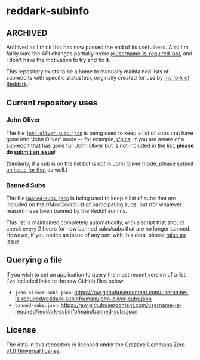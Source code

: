 # reddark-subinfo

## ARCHIVED

Archived as I think this has now passed the end of its usefulness. Also I'm fairly sure the API changes partially broke [@username-is-required-bot](https://github.com/username-is-required-bot), and I don't have the motivation to try and fix it.

This repository exists to be a home to manually maintained lists of subreddits with specific status(es), originally created for use by [my fork of Reddark](https://github.com/username-is-required/Reddark).

## Current repository uses

### John Oliver
The file [`john-oliver-subs.json`](john-oliver-subs.json) is being used to keep a list of subs that have gone into 'John Oliver' mode -- for example, [r/pics](https://web.archive.org/web/20230618032422/https://old.reddit.com/r/pics/comments/14bai7s/henceforth_rpics_will_feature_only_images_of_john/). If you are aware of a subreddit that has gone full John Oliver but is not included in the list, **please do [submit an issue](https://github.com/username-is-required/reddark-subinfo/issues/new?title=new%20john%20oliver%20sub:%20r/[subname])**!

(Similarly, if a sub is on the list but is *not* in John Oliver mode, please [submit an issue for that](https://github.com/username-is-required/reddark-subinfo/issues/new?title=remove%20sub%20from%20john%20oliver%20list:%20r/%5Bsubname%5D) as well.)

### Banned Subs
The file [`banned-subs.json`](banned-subs.json) is being used to keep a list of subs that are included on the r/ModCoord list of participating subs, but (for whatever reason) have been banned by the Reddit admins.

This list is maintained completely automatically, with a script that should check every 2 hours for new banned subs/subs that are no longer banned. However, if you notice an issue of any sort with this data, please [raise an issue](https://github.com/username-is-required/reddark-subinfo/issues/new?title=banned-subs%20issue:%20%5bdescribe%20issue%5d). 

## Querying a file 

If you wish to set an application to query the most recent version of a list, I've included links to the raw GitHub files below:

 - `john-oliver-subs.json`: https://raw.githubusercontent.com/username-is-required/reddark-subinfo/main/john-oliver-subs.json
 - `banned-subs.json`: https://raw.githubusercontent.com/username-is-required/reddark-subinfo/main/banned-subs.json

## License
The data in this repository is licensed under the [Creative Commons Zero v1.0 Universal license](LICENSE).
